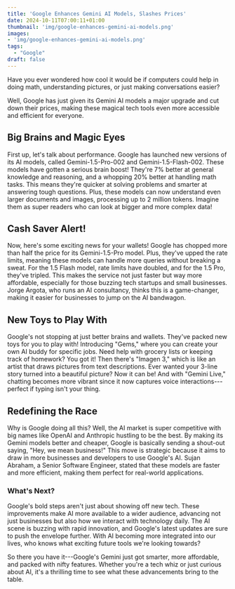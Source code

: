 ```yaml
---
title: 'Google Enhances Gemini AI Models, Slashes Prices'
date: 2024-10-11T07:00:11+01:00
thumbnail: 'img/google-enhances-gemini-ai-models.png'
images: 
- 'img/google-enhances-gemini-ai-models.png'
tags:
  - "Google"
draft: false
---
```


Have you ever wondered how cool it would be if computers could help in doing math, understanding pictures, or just making conversations easier? 

<!--more-->

Well, Google has just given its Gemini AI models a major upgrade and cut down their prices, making these magical tech tools even more accessible and efficient for everyone.

## Big Brains and Magic Eyes

First up, let's talk about performance. Google has launched new versions of its AI models, called Gemini-1.5-Pro-002 and Gemini-1.5-Flash-002. These models have gotten a serious brain boost! They're 7% better at general knowledge and reasoning, and a whopping 20% better at handling math tasks. This means they're quicker at solving problems and smarter at answering tough questions. Plus, these models can now understand even larger documents and images, processing up to 2 million tokens. Imagine them as super readers who can look at bigger and more complex data!

## Cash Saver Alert!

Now, here's some exciting news for your wallets! Google has chopped more than half the price for its Gemini-1.5-Pro model. Plus, they've upped the rate limits, meaning these models can handle more queries without breaking a sweat. For the 1.5 Flash model, rate limits have doubled, and for the 1.5 Pro, they've tripled. This makes the service not just faster but way more affordable, especially for those buzzing tech startups and small businesses. Jorge Argota, who runs an AI consultancy, thinks this is a game-changer, making it easier for businesses to jump on the AI bandwagon.

## New Toys to Play With

Google's not stopping at just better brains and wallets. They've packed new toys for you to play with! Introducing "Gems," where you can create your own AI buddy for specific jobs. Need help with grocery lists or keeping track of homework? You got it! Then there's "Imagen 3," which is like an artist that draws pictures from text descriptions. Ever wanted your 3-line story turned into a beautiful picture? Now it can be! And with "Gemini Live," chatting becomes more vibrant since it now captures voice interactions---perfect if typing isn't your thing.

## Redefining the Race

Why is Google doing all this? Well, the AI market is super competitive with big names like OpenAI and Anthropic hustling to be the best. By making its Gemini models better and cheaper, Google is basically sending a shout-out saying, "Hey, we mean business!" This move is strategic because it aims to draw in more businesses and developers to use Google's AI. Sujan Abraham, a Senior Software Engineer, stated that these models are faster and more efficient, making them perfect for real-world applications.

### What's Next?

Google's bold steps aren't just about showing off new tech. These improvements make AI more available to a wider audience, advancing not just businesses but also how we interact with technology daily. The AI scene is buzzing with rapid innovation, and Google's latest updates are sure to push the envelope further. With AI becoming more integrated into our lives, who knows what exciting future tools we're looking towards?

So there you have it---Google's Gemini just got smarter, more affordable, and packed with nifty features. Whether you're a tech whiz or just curious about AI, it's a thrilling time to see what these advancements bring to the table.